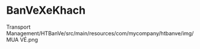 # BanVeXeKhach

Transport Management/HTBanVe/src/main/resources/com/mycompany/htbanve/img/MUA VÉ.png
